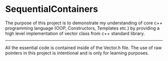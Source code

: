 # SequentialContainers
The purpose of this project is to demonstrate my understanding of core c++ programming language (OOP, Constructors, Templates etc.) by providing a high
level implementation of vector class from c++ standard library.

---
All the essential code is contained inside of the Vector.h file.
The use of raw pointers in this project is intentional and is only for learning purposes.
